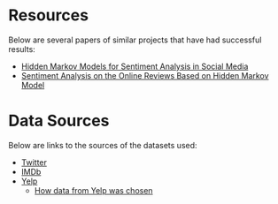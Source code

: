 # Resources
Below are several papers of similar projects that have had successful results:
* [Hidden Markov Models for Sentiment Analysis in Social Media](https://ieeexplore.ieee.org/document/8885272)
* [Sentiment Analysis on the Online Reviews Based on Hidden Markov Model](https://www.jait.us/uploadfile/2018/0523/20180523023700926.pdf)

# Data Sources
Below are links to the sources of the datasets used:
* [Twitter](https://www.kaggle.com/datasets/kazanova/sentiment140)
* [IMDb](https://www.kaggle.com/datasets/lakshmi25npathi/imdb-dataset-of-50k-movie-reviews)
* [Yelp](https://www.yelp.com/dataset)
    * [How data from Yelp was chosen](https://www.yelp-support.com/Recommended_Reviews)